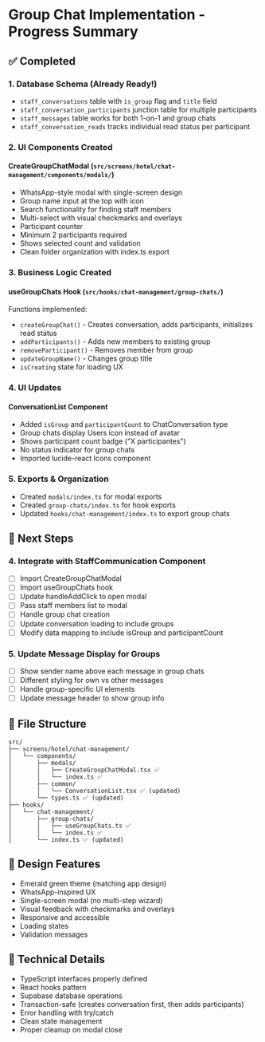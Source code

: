 # Group Chat Implementation - Progress Summary

## ✅ Completed

### 1. Database Schema (Already Ready!)

- `staff_conversations` table with `is_group` flag and `title` field
- `staff_conversation_participants` junction table for multiple participants
- `staff_messages` table works for both 1-on-1 and group chats
- `staff_conversation_reads` tracks individual read status per participant

### 2. UI Components Created

#### CreateGroupChatModal (`src/screens/hotel/chat-management/components/modals/`)

- WhatsApp-style modal with single-screen design
- Group name input at the top with icon
- Search functionality for finding staff members
- Multi-select with visual checkmarks and overlays
- Participant counter
- Minimum 2 participants required
- Shows selected count and validation
- Clean folder organization with index.ts export

### 3. Business Logic Created

#### useGroupChats Hook (`src/hooks/chat-management/group-chats/`)

Functions implemented:

- `createGroupChat()` - Creates conversation, adds participants, initializes read status
- `addParticipants()` - Adds new members to existing group
- `removeParticipant()` - Removes member from group
- `updateGroupName()` - Changes group title
- `isCreating` state for loading UX

### 4. UI Updates

#### ConversationList Component

- Added `isGroup` and `participantCount` to ChatConversation type
- Group chats display Users icon instead of avatar
- Shows participant count badge ("X participantes")
- No status indicator for group chats
- Imported lucide-react Icons component

### 5. Exports & Organization

- Created `modals/index.ts` for modal exports
- Created `group-chats/index.ts` for hook exports
- Updated `hooks/chat-management/index.ts` to export group chats

## 🚧 Next Steps

### 4. Integrate with StaffCommunication Component

- [ ] Import CreateGroupChatModal
- [ ] Import useGroupChats hook
- [ ] Update handleAddClick to open modal
- [ ] Pass staff members list to modal
- [ ] Handle group chat creation
- [ ] Update conversation loading to include groups
- [ ] Modify data mapping to include isGroup and participantCount

### 5. Update Message Display for Groups

- [ ] Show sender name above each message in group chats
- [ ] Different styling for own vs other messages
- [ ] Handle group-specific UI elements
- [ ] Update message header to show group info

## 📁 File Structure

```
src/
├── screens/hotel/chat-management/
│   └── components/
│       ├── modals/
│       │   ├── CreateGroupChatModal.tsx ✅
│       │   └── index.ts ✅
│       ├── common/
│       │   └── ConversationList.tsx ✅ (updated)
│       └── types.ts ✅ (updated)
├── hooks/
│   └── chat-management/
│       ├── group-chats/
│       │   ├── useGroupChats.ts ✅
│       │   └── index.ts ✅
│       └── index.ts ✅ (updated)
```

## 🎨 Design Features

- Emerald green theme (matching app design)
- WhatsApp-inspired UX
- Single-screen modal (no multi-step wizard)
- Visual feedback with checkmarks and overlays
- Responsive and accessible
- Loading states
- Validation messages

## 🔧 Technical Details

- TypeScript interfaces properly defined
- React hooks pattern
- Supabase database operations
- Transaction-safe (creates conversation first, then adds participants)
- Error handling with try/catch
- Clean state management
- Proper cleanup on modal close
